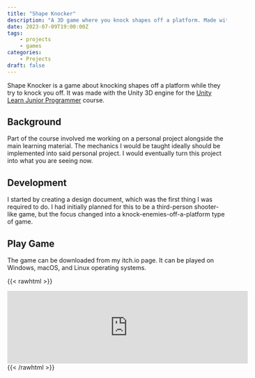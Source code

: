 ```yaml
---
title: "Shape Knocker"
description: "A 3D game where you knock shapes off a platform. Made with Unity3D 2022"
date: 2023-07-09T19:00:00Z
tags: 
    - projects
    - games
categories:
    - Projects
draft: false
---
```


Shape Knocker is a game about knocking shapes off a platform while they try to knock you off. It was made with the Unity 3D engine for the [Unity Learn Junior Programmer](https://learn.unity.com/pathway/junior-programmer) course.

## Background

Part of the course involved me working on a personal project alongside the main learning material. The mechanics I would be taught ideally should be implemented into said personal project. I would eventually turn this project into what you are seeing now.

## Development

I started by creating a design document, which was the first thing I was required to do. I had initially planned for this to be a third-person shooter-like game, but the focus changed into a knock-enemies-off-a-platform type of game.

## Play Game

The game can be downloaded from my itch.io page. It can be played on Windows, macOS, and Linux operating systems.

{{< rawhtml >}}
<iframe src="https://itch.io/embed/2116623?linkback=true" width="552" height="167" frameborder="0"><a href="https://ninjasmosa.itch.io/shape-knocker">Shape Knocker by ninjasmosa</a></iframe>
{{< /rawhtml >}}
